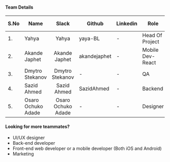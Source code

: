 #### Team Details
| S.No | Name        |    Slack    | Github     | Linkedin    | Role            | Team Lead | Account Number |
|------|-------------|:-----------:|------------|-------------|-----------------|-----------|----------------|
| 1.   | Yahya       | Yahya       | yaya-BL    |      -      | Head Of Project |    Yes    |        -       |
| 2.   | Akande Japhet       | Akande Japhet       | akandejaphet    |      -      | Mobile Dev-React |    No    |        -       |
| 3.   | Dmytro Stekanov       | Dmytro Stekanov       | -    |      -      | QA |    No    |        -       |
| 4.   | Sazid Ahmed       | Sazid Ahmed       | SazidAhmed    |      -      | Backend |    No    |        -       |
| 5.   | Osaro Ochuko Adade       | Osaro Ochuko Adade       | -    |      -      | Designer |    No    |        -       |



#### Looking for more teammates?
- UI/UX designer
- Back-end developer 
- Front-end web developer or a mobile developer (Both iOS and Android)
- Marketing

